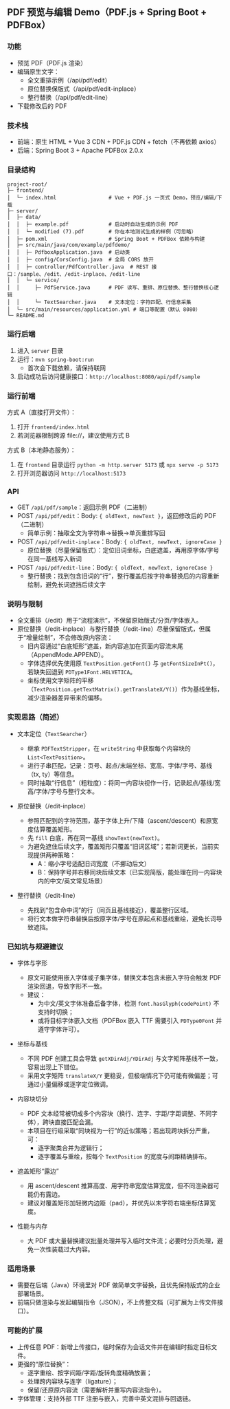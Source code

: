 ## PDF 预览与编辑 Demo（PDF.js + Spring Boot + PDFBox）

### 功能
- 预览 PDF（PDF.js 渲染）
- 编辑原生文字：
  - 全文重排示例（/api/pdf/edit）
  - 原位替换保版式（/api/pdf/edit-inplace）
  - 整行替换（/api/pdf/edit-line）
- 下载修改后的 PDF

### 技术栈
- 前端：原生 HTML + Vue 3 CDN + PDF.js CDN + fetch（不再依赖 axios）
- 后端：Spring Boot 3 + Apache PDFBox 2.0.x

### 目录结构
```
project-root/
├─ frontend/
│  └─ index.html                 # Vue + PDF.js 一页式 Demo，预览/编辑/下载
├─ server/
│  ├─ data/
│  │  ├─ example.pdf             # 启动时自动生成的示例 PDF
│  │  └─ modified (7).pdf        # 你在本地测试生成的样例（可忽略）
│  ├─ pom.xml                    # Spring Boot + PDFBox 依赖与构建
│  ├─ src/main/java/com/example/pdfdemo/
│  │  ├─ PdfboxApplication.java  # 启动类
│  │  ├─ config/CorsConfig.java  # 全局 CORS 放开
│  │  ├─ controller/PdfController.java  # REST 接口：/sample、/edit、/edit-inplace、/edit-line
│  │  └─ service/
│  │     ├─ PdfService.java      # PDF 读写、重排、原位替换、整行替换核心逻辑
│  │     └─ TextSearcher.java    # 文本定位：字符匹配、行信息采集
│  └─ src/main/resources/application.yml # 端口等配置（默认 8080）
└─ README.md
```

### 运行后端
1. 进入 `server` 目录
2. 运行：`mvn spring-boot:run`
   - 首次会下载依赖，请保持联网
3. 启动成功后访问健康接口：`http://localhost:8080/api/pdf/sample`

### 运行前端
方式 A（直接打开文件）：
1. 打开 `frontend/index.html`
2. 若浏览器限制跨源 file://，建议使用方式 B

方式 B（本地静态服务）：
1. 在 `frontend` 目录运行 `python -m http.server 5173` 或 `npx serve -p 5173`
2. 打开浏览器访问 `http://localhost:5173`

### API
- GET `/api/pdf/sample`：返回示例 PDF（二进制）
- POST `/api/pdf/edit`：Body: `{ oldText, newText }`，返回修改后的 PDF（二进制）
  - 简单示例：抽取全文为字符串→替换→单页重排写回
- POST `/api/pdf/edit-inplace`：Body: `{ oldText, newText, ignoreCase }`
  - 原位替换（尽量保留版式）：定位旧词坐标，白底遮盖，再用原字体/字号在同一基线写入新词
- POST `/api/pdf/edit-line`：Body: `{ oldText, newText, ignoreCase }`
  - 整行替换：找到包含旧词的“行”，整行覆盖后按字符串替换后的内容重新绘制，避免长词遮挡后续文字

### 说明与限制
- 全文重排（/edit）用于“流程演示”，不保留原始版式/分页/字体嵌入。
- 原位替换（/edit-inplace）与整行替换（/edit-line）尽量保留版式，但属于“增量绘制”，不会修改原内容流：
  - 旧内容通过“白底矩形”遮盖，新内容追加在页面内容流末尾（AppendMode.APPEND）。
  - 字体选择优先使用原 `TextPosition.getFont()` 与 `getFontSizeInPt()`，若缺失回退到 `PDType1Font.HELVETICA`。
  - 坐标使用文字矩阵的平移（`TextPosition.getTextMatrix().getTranslateX/Y()`）作为基线坐标，减少渲染器差异带来的偏移。

### 实现思路（简述）
- 文本定位（`TextSearcher`）
  - 继承 `PDFTextStripper`，在 `writeString` 中获取每个内容块的 `List<TextPosition>`。
  - 进行子串匹配，记录：页号、起点/末端坐标、宽高、字体/字号、基线（tx, ty）等信息。
  - 同时抽取“行信息”（粗粒度）：将同一内容块视作一行，记录起点/基线/宽高/字体/字号与整行文本。

- 原位替换（/edit-inplace）
  - 参照匹配到的字符范围，基于字体上升/下降（ascent/descent）和原宽度估算覆盖矩形。
  - 先 `fill` 白底，再在同一基线 `showText(newText)`。
  - 为避免遮住后续文字，覆盖矩形只覆盖“旧词区域”；若新词更长，当前实现提供两种策略：
    - A：缩小字号适配旧词宽度（不挪动后文）
    - B：保持字号并右移同块后续文本（已实现简版，能处理在同一内容块内的中文/英文常见场景）

- 整行替换（/edit-line）
  - 先找到“包含命中词”的行（同页且基线接近），覆盖整行区域。
  - 将行文本做字符串替换后按原字体/字号在原起点和基线重绘，避免长词导致遮挡。

### 已知坑与规避建议
- 字体与字形
  - 原文可能使用嵌入字体或子集字体，替换文本包含未嵌入字符会触发 PDF 渲染回退，导致字形不一致。
  - 建议：
    - 为中文/英文字体准备后备字体，检测 `font.hasGlyph(codePoint)` 不支持时切换；
    - 或将目标字体嵌入文档（PDFBox 嵌入 TTF 需要引入 `PDType0Font` 并遵守字体许可）。

- 坐标与基线
  - 不同 PDF 创建工具会导致 `getXDirAdj/YDirAdj` 与文字矩阵基线不一致，容易出现上下错位。
  - 采用文字矩阵 `translateX/Y` 更稳妥，但极端情况下仍可能有微偏差；可通过小量偏移或逐字定位微调。

- 内容块切分
  - PDF 文本经常被切成多个内容块（换行、连字、字距/字距调整、不同字体），跨块直接匹配会漏。
  - 本项目在行级采取“同块视为一行”的近似策略；若出现跨块拆分严重，可：
    - 逐字聚类合并为逻辑行；
    - 逐字覆盖与重绘，按每个 `TextPosition` 的宽度与间距精确排布。

- 遮盖矩形“露边”
  - 用 ascent/descent 推算高度、用字符串宽度估算宽度，但不同渲染器可能仍有露边。
  - 建议对覆盖矩形加轻微内边距（pad），并优先以末字符右端坐标估算宽度。

- 性能与内存
  - 大 PDF 或大量替换建议批量处理并写入临时文件流；必要时分页处理，避免一次性装载过大内容。

### 适用场景
- 需要在后端（Java）环境里对 PDF 做简单文字替换，且优先保持版式的企业部署场景。
- 前端只做渲染与发起编辑指令（JSON），不上传整文档（可扩展为上传文件接口）。

### 可能的扩展
- 上传任意 PDF：新增上传接口，临时保存为会话文件并在编辑时指定目标文件。
- 更强的“原位替换”：
  - 逐字重绘、按字间距/字距/旋转角度精确放置；
  - 处理跨内容块与连字（ligature）；
  - 保留/还原原内容流（需要解析并重写内容流指令）。
- 字体管理：支持外部 TTF 注册与嵌入，完善中英文混排与回退链。


